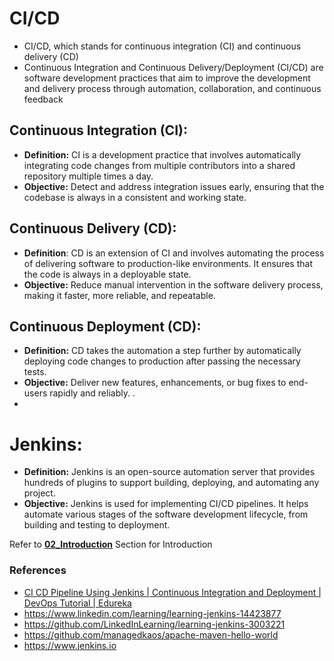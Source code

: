 # CI/CD

- CI/CD, which stands for continuous integration (CI) and continuous delivery (CD)
- Continuous Integration and Continuous Delivery/Deployment (CI/CD) are software development practices that aim to improve the development and delivery process through automation, collaboration, and continuous feedback
  
## Continuous Integration (CI):

- **Definition:** CI is a development practice that involves automatically integrating code changes from multiple contributors into a shared repository multiple times a day.
- **Objective:** Detect and address integration issues early, ensuring that the codebase is always in a consistent and working state.

## Continuous Delivery (CD):

- **Definition**: CD is an extension of CI and involves automating the process of delivering software to production-like environments. It ensures that the code is always in a deployable state.
- **Objective:** Reduce manual intervention in the software delivery process, making it faster, more reliable, and repeatable.

## Continuous Deployment (CD):

- **Definition:** CD takes the automation a step further by automatically deploying code changes to production after passing the necessary tests.
- **Objective:** Deliver new features, enhancements, or bug fixes to end-users rapidly and reliably.
  . 
- 

# Jenkins:

- **Definition:** Jenkins is an open-source automation server that provides hundreds of plugins to support building, deploying, and automating any project.
- **Objective:** Jenkins is used for implementing CI/CD pipelines. It helps automate various stages of the software development lifecycle, from building and testing to deployment.

Refer to **[02_Introduction](https://github.com/im-Rajat/CICD_Jenkins/tree/main/01_Introduction)** Section for Introduction

### References

- [CI CD Pipeline Using Jenkins | Continuous Integration and Deployment | DevOps Tutorial | Edureka](https://www.youtube.com/watch?v=m0a2CzgLNsc&ab_channel=edureka%21)
- https://www.linkedin.com/learning/learning-jenkins-14423877
- https://github.com/LinkedInLearning/learning-jenkins-3003221
- https://github.com/managedkaos/apache-maven-hello-world
- https://www.jenkins.io
